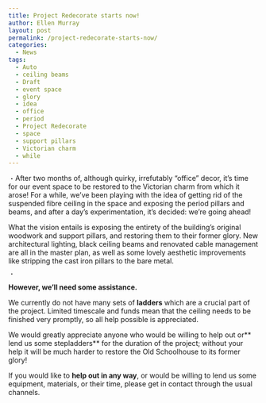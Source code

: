 ```yaml
---
title: Project Redecorate starts now!
author: Ellen Murray
layout: post
permalink: /project-redecorate-starts-now/
categories:
  - News
tags:
  - Auto
  - ceiling beams
  - Draft
  - event space
  - glory
  - idea
  - office
  - period
  - Project Redecorate
  - space
  - support pillars
  - Victorian charm
  - while
---
```

[<img class="alignright size-medium wp-image-540" style="border: 1px solid black; margin: 3px 6px;" title="2012-06-12 13.20.41" src="http://i0.wp.com/farsetlabs.org.uk/blog/wp-content/uploads/2012/06/2012-06-12-13.20.411-300x225.jpg?fit=300%2C225" alt="" data-recalc-dims="1" />][1]After two months of, although quirky, irrefutably &#8220;office&#8221; decor, it&#8217;s time for our event space to be restored to the Victorian charm from which it arose! For a while, we&#8217;ve been playing with the idea of getting rid of the suspended fibre ceiling in the space and exposing the period pillars and beams, and after a day&#8217;s experimentation, it&#8217;s decided: we&#8217;re going ahead!

What the vision entails is exposing the entirety of the building&#8217;s original woodwork and support pillars, and restoring them to their former glory. New architectural lighting, black ceiling beams and renovated cable management are all in the master plan, as well as some lovely aesthetic improvements like stripping the cast iron pillars to the bare metal.

[<img class="alignleft size-thumbnail wp-image-538" style="border: 1px solid black; margin: 3px 6px;" title="2012-06-12 13.28.03" src="http://i0.wp.com/farsetlabs.org.uk/blog/wp-content/uploads/2012/06/2012-06-12-13.28.03-150x150.jpg?resize=150%2C150" alt="" data-recalc-dims="1" />][2]

**However, we&#8217;ll need some assistance.**

We currently do not have many sets of **ladders** which are a crucial part of the project. Limited timescale and funds mean that the ceiling needs to be finished very promptly, so all help possible is appreciated.

We would greatly appreciate anyone who would be willing to help out or** lend us some stepladders** for the duration of the project; without your help it will be much harder to restore the Old Schoolhouse to its former glory!

If you would like to **help out in any way**, or would be willing to lend us some equipment, materials, or their time, please get in contact through the usual channels.

 [1]: http://i0.wp.com/farsetlabs.org.uk/blog/wp-content/uploads/2012/06/2012-06-12-13.20.411.jpg
 [2]: http://i1.wp.com/farsetlabs.org.uk/blog/wp-content/uploads/2012/06/2012-06-12-13.28.03.jpg
